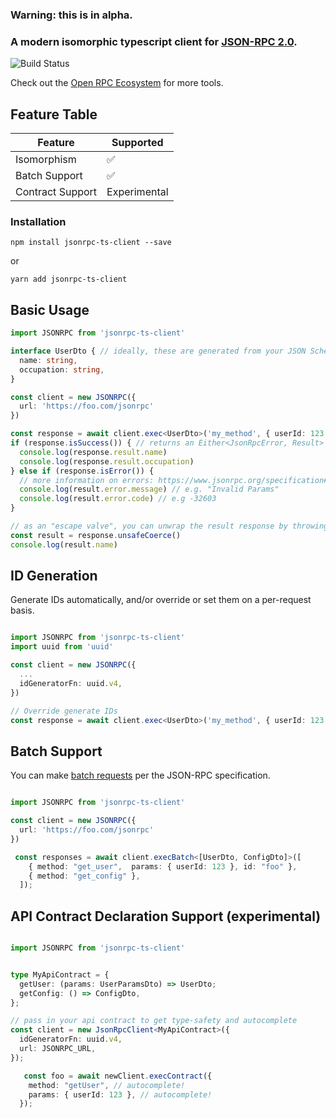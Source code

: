 ### Warning: this is in alpha.

### A modern isomorphic typescript client for [JSON-RPC 2.0](https://www.jsonrpc.org/specification).

![Build Status](https://img.shields.io/github/workflow/status/silesky/jsonrpc-ts-client/CI/main?label=build)

Check out the [Open RPC Ecosystem](https://open-rpc.org/) for more tools.

## Feature Table
| Feature                      | Supported
| ---------------------------- | -------- |
| Isomorphism                  |  ✅      |
| Batch Support                |  ✅      |
| Contract Support            |   Experimental |

### Installation
```
npm install jsonrpc-ts-client --save
```
or
```
yarn add jsonrpc-ts-client
```


## Basic Usage
```ts
import JSONRPC from 'jsonrpc-ts-client'

interface UserDto { // ideally, these are generated from your JSON Schema.
  name: string,
  occupation: string,
}

const client = new JSONRPC({
  url: 'https://foo.com/jsonrpc'
})

const response = await client.exec<UserDto>('my_method', { userId: 123 }); // sends payload {jsonrpc: '2.0',  params: ...}
if (response.isSuccess()) { // returns an Either<JsonRpcError, Result>
  console.log(response.result.name)
  console.log(response.result.occupation)
} else if (response.isError()) {
  // more information on errors: https://www.jsonrpc.org/specification#error_object
  console.log(result.error.message) // e.g. "Invalid Params"
  console.log(result.error.code) // e.g -32603
}

// as an "escape valve", you can unwrap the result response by throwing an error.
const result = response.unsafeCoerce()
console.log(result.name)

```

##  ID Generation
Generate IDs automatically, and/or override or set them on a per-request basis.

```ts

import JSONRPC from 'jsonrpc-ts-client'
import uuid from 'uuid'

const client = new JSONRPC({
  ...
  idGeneratorFn: uuid.v4,
})

// Override generate IDs
const response = await client.exec<UserDto>('my_method', { userId: 123 }, 'MY_OVERRIDING_ID'); // sends payload {jsonrpc: '2.0', id: 'MY_OVERRIDING_ID',  params: ...}
```

## Batch Support
You can make [batch requests](https://www.jsonrpc.org/specification#batch) per the JSON-RPC specification.
```ts

import JSONRPC from 'jsonrpc-ts-client'

const client = new JSONRPC({
  url: 'https://foo.com/jsonrpc'
})

 const responses = await client.execBatch<[UserDto, ConfigDto]>([
    { method: "get_user",  params: { userId: 123 }, id: "foo" },
    { method: "get_config" },
  ]);
```

## API Contract Declaration Support (experimental)
```ts

import JSONRPC from 'jsonrpc-ts-client'


type MyApiContract = {
  getUser: (params: UserParamsDto) => UserDto;
  getConfig: () => ConfigDto,
};

// pass in your api contract to get type-safety and autocomplete
const client = new JsonRpcClient<MyApiContract>({
  idGeneratorFn: uuid.v4,
  url: JSONRPC_URL,
});

   const foo = await newClient.execContract({
    method: "getUser", // autocomplete!
    params: { userId: 123 }, // autocomplete!
  });

```